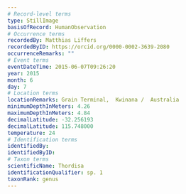 ```yaml
---
# Record-level terms
type: StillImage
basisOfRecord: HumanObservation
# Occurrence terms
recordedBy: Matthias Liffers
recordedByID: https://orcid.org/0000-0002-3639-2080
occurrenceRemarks: ""
# Event terms
eventDateTime: 2015-06-07T09:26:20
year: 2015
month: 6
day: 7
# Location terms
locationRemarks: Grain Terminal,  Kwinana /  Australia
minimumDepthInMeters: 4.26
maximumDepthInMeters: 4.84
decimalLatitude: -32.256193
decimalLatitude: 115.748000
temperature: 24
# Identification terms
identifiedBy: 
identifiedByID: 
# Taxon terms
scientificName: Thordisa
identificationQualifier: sp. 1
taxonRank: genus
---
```

